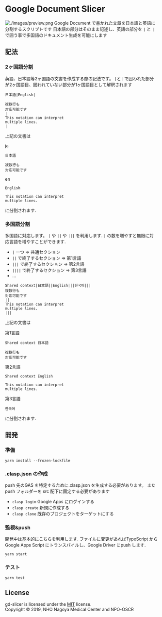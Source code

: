 # Google Document Slicer

![./images/preview.png]()
Google Document で書かれた文章を日本語と英語に分割するスクリプトです
日本語の部分はそのまま記述し、英語の部分を `|` と `|` で囲う事で多国語のドキュメント生成を可能にします

## 記法
### 2ヶ国語分割

英語、日本語等2ヶ国語の文書を作成する際の記法です。
`|`と`|` で囲われた部分が2ヶ国語目、囲われていない部分が1ヶ国語目として解釈されます


```
日本語|English|

複数行も
対応可能です
|
This notation can interpret
multiple lines.
|
```

上記の文書は

ja

```
日本語

複数行も
対応可能です
```

en

```
English

This notation can interpret
multiple lines.
```

に分割されます.


### 多国語分割

多国語に対応します。
`|` や `||` や `|||` を利用します.
`|` の数を増やすと無限に対応言語を増やすことができます.

- `|` 一つ => 共通セクション
- `||` で終了するセクション => 第1言語
- `|||` で終了するセクション => 第2言語
- `||||` で終了するセクション => 第3言語
- ...



```
Shared context|日本語||English|||한국어|||
複数行も
対応可能です
||
This notation can interpret
multiple lines.
|||

```

上記の文書は


第1言語
```
Shared context 日本語

複数行も
対応可能です
```

第2言語

```
Shared context English

This notation can interpret
multiple lines.
```

第3言語
```
한국어
```

に分割されます.


## 開発

### 準備

``` shell
yarn install --frozen-lockfile
```

### .clasp.json の作成

push 先のGAS を特定するために.clasp.json を生成する必要があります。
またpush フォルダーを src 配下に固定する必要があります

- `clasp login` Google Apps にログインする
- `clasp create` 新規に作成する
- `clasp clone` 既存のプロジェクトをターゲットにする


### 監視&push

開発中は基本的にこちらを利用します.
ファイルに変更があればTypeScript からGoogle Apps Script にトランスパイルし、Google Driver にpush します.

``` shell
yarn start
```

### テスト

``` shell
yarn test
```


License
-------
gd-slicer is licensed under the [MIT](#) license.  
Copyright &copy; 2019, NHO Nagoya Medical Center and NPO-OSCR
